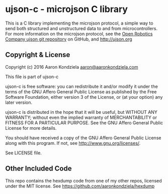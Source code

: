 ujson-c - microjson C library
=============================

This is a C library implementing the microjson protocol, a simple way to send both
structured and unstructured data to and from microcontrollers. For more information
on the microjson protocol, see the [Open Robotics Company ujson git repository](https://github.com/OpenRoboticsCompany/ujson) on GitHub, and <http://ujson.org>

Copyright & License
-------------------

Copyright (c) 2016 Aaron Kondziela <aaron@aaronkondziela.com> 

This file is part of ujson-c

ujson-c is free software: you can redistribute it and/or modify
it under the terms of the GNU Affero General Public License as published
by the Free Software Foundation, either version 3 of the License, or
(at your option) any later version.

ujson-c is distributed in the hope that it will be useful, but
WITHOUT ANY WARRANTY; without even the implied warranty of
MERCHANTABILITY or FITNESS FOR A PARTICULAR PURPOSE. See the
GNU Affero General Public License for more details.

You should have received a copy of the GNU Affero General Public License
along with this program. If not, see <http://www.gnu.org/licenses/>.

See LICENSE file.

Other Included Code
-------------------

This repo contains the hexdump code from one of my other repos, licensed under
the MIT license. See <https://github.com/aaronkondziela/hexdump>
